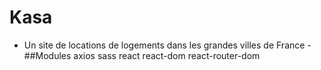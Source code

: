 # Kasa

- Un site de locations de logements dans les grandes villes de France -
##Modules 
axios
sass
react
react-dom
react-router-dom





